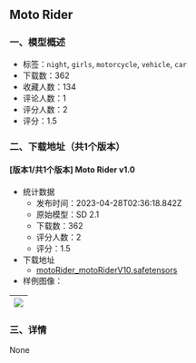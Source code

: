 ## Moto Rider
### 一、模型概述

- 标签：`night`, `girls`, `motorcycle`, `vehicle`, `car`
- 下载数：362
- 收藏人数：134
- 评论人数：1
- 评分人数：2
- 评分：1.5

### 二、下载地址（共1个版本）

#### [版本1/共1个版本] Moto Rider v1.0

- 统计数据
  - 发布时间：2023-04-28T02:36:18.842Z
  - 原始模型：SD 2.1
  - 下载数：362
  - 评分人数：2
  - 评分：1.5
- 下载地址
  - [motoRider_motoRiderV10.safetensors](https://civitai.com/api/download/models/57040)
- 样例图像：

| <img src="https://image.civitai.com/xG1nkqKTMzGDvpLrqFT7WA/d35725f3-2dd2-469b-62fd-348166fde500/width=450/619052.jpeg" /> |
| ---- |


### 三、详情
None